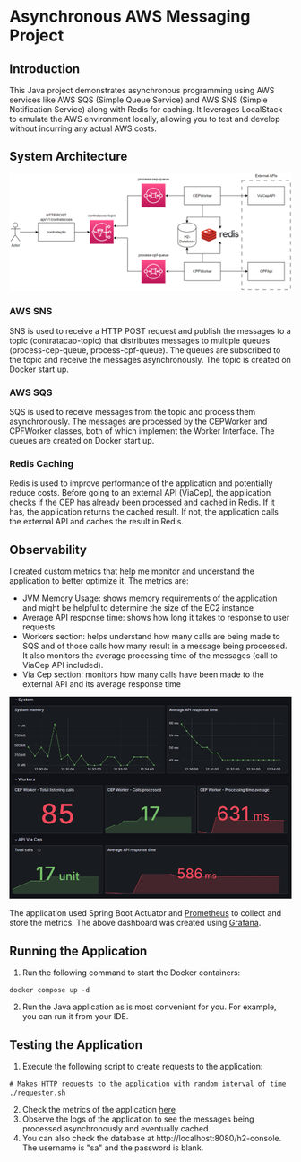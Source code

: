 # Asynchronous AWS Messaging Project 

## Introduction
This Java project demonstrates asynchronous programming using AWS services like AWS SQS (Simple Queue Service) and AWS SNS (Simple Notification Service) along with Redis for caching. It leverages LocalStack to emulate the AWS environment locally, allowing you to test and develop without incurring any actual AWS costs.

## System Architecture
![System Architecture](docs/system-architecture.png)

### AWS SNS
SNS is used to receive a HTTP POST request and publish the messages to a topic (contratacao-topic) that distributes messages to multiple queues (process-cep-queue, process-cpf-queue). The queues are subscribed to the topic and receive the messages asynchronously. The topic is created on Docker start up.

### AWS SQS
SQS is used to receive messages from the topic and process them asynchronously. The messages are processed by the CEPWorker and CPFWorker classes, both of which implement the Worker Interface. The queues are created on Docker start up.

### Redis Caching
Redis is used to improve performance of the application and potentially reduce costs. Before going to an external API (ViaCep), the application checks if the CEP has already been processed and cached in Redis. If it has, the application returns the cached result. If not, the application calls the external API and caches the result in Redis. 

## Observability 
I created custom metrics that help me monitor and understand the application to better optimize it. The metrics are:
- JVM Memory Usage: shows memory requirements of the application and might be helpful to determine the size of the EC2 instance
- Average API response time: shows how long it takes to response to user requests
- Workers section: helps understand how many calls are being made to SQS and of those calls how many result in a message being processed. It also monitors the average processing time of the messages (call to ViaCep API included).
- Via Cep section: monitors how many calls have been made to the external API and its average response time

![Observability](docs/system-metrics.png)

The application used Spring Boot Actuator and [Prometheus](https://prometheus.io) to collect and store the metrics.
The above dashboard was created using [Grafana](https://grafana.com/).

## Running the Application

1) Run the following command to start the Docker containers:
```
docker compose up -d
```

2) Run the Java application as is most convenient for you. For example, you can run it from your IDE.


## Testing the Application
1) Execute the following script to create requests to the application:
```
# Makes HTTP requests to the application with random interval of time
./requester.sh
```
2) Check the metrics of the application [here](http://localhost:3000/d/dbb06941-1f11-4501-b8ba-2714fcc88037/home?orgId=1&refresh=15s&from=now-15m&to=now)
3) Observe the logs of the application to see the messages being processed asynchronously and eventually cached.
4) You can also check the database at http://localhost:8080/h2-console. The username is "sa" and the password is blank.
